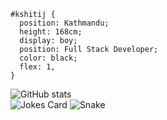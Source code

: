 ```
#kshitij { 
  position: Kathmandu; 
  height: 168cm; 
  display: boy; 
  position: Full Stack Developer; 
  color: black;
  flex: 1,
}
```
![GitHub stats](https://github-readme-stats.vercel.app/api?username=kshitijsubedi&show_icons=true&theme=dark&count_private=true&hide_border=true)  
![Jokes Card](https://readme-jokes.vercel.app/api?hideBorder)
![Snake](https://github.com/kshitijsubedi/kshitijsubedi/blob/output/assets/github-contribution-grid-snake.svg)
